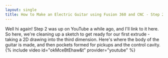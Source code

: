 ```yaml
---
layout: single
title: How to Make an Electric Guitar using Fusion 360 and CNC - Step 2
---
```

Well hi again! Step 2 was up on YouTube a while ago, and I'll link to it here. So here, we're cleaning up a sketch to get ready for our first extrude - taking a 2D drawing into the third dimension. Here's where the body of the guitar is made, and then pockets formed for pickups and the control cavity. {% include video id="okMceBtEhaw&t" provider="youtube" %}
